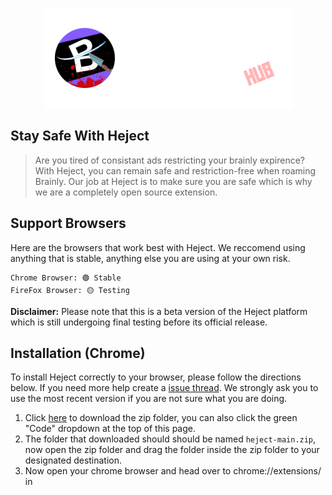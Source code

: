 

<p align="center"><a href="icons/heject.png?raw=true" target="_blank" rel="noopener noreferrer"><img src="icons/heject.png?raw=true" alt="re-frame logo"></a></p>

## Stay Safe With Heject

> Are you tired of consistant ads restricting your brainly expirence? With Heject, you can remain safe and restriction-free when roaming Brainly. Our job at Heject is to make sure you are safe which is why we are a completely open source extension.

## Support Browsers

Here are the browsers that work best with Heject. We reccomend using anything that is stable, anything else you are using at your own risk.
```
Chrome Browser: 🟢 Stable
FireFox Browser: 🟡 Testing
```
**Disclaimer:** Please note that this is a beta version of the Heject platform which is still undergoing final testing before its official release.

## Installation (Chrome)
To install Heject correctly to your browser, please follow the directions below. If you need more help create a [issue thread](https://github.com/wsgdandy/heject/labels/%F0%9F%9A%80%20Installation%20Support). We strongly ask you to use the most recent version if you are not sure what you are doing.
1. Click [here](https://github.com/wsgdandy/heject/archive/refs/heads/main.zip) to download the zip folder, you can also click the green "Code" dropdown at the top of this page.
2. The folder that downloaded should should be named `heject-main.zip`, now open the zip folder and drag the folder inside the zip folder to your designated destination.
3. Now open your chrome browser and head over to chrome://extensions/ in 
